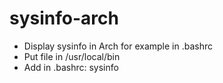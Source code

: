 # sysinfo-arch

* Display sysinfo in Arch for example in .bashrc
* Put file in /usr/local/bin
* Add in .bashrc: sysinfo
